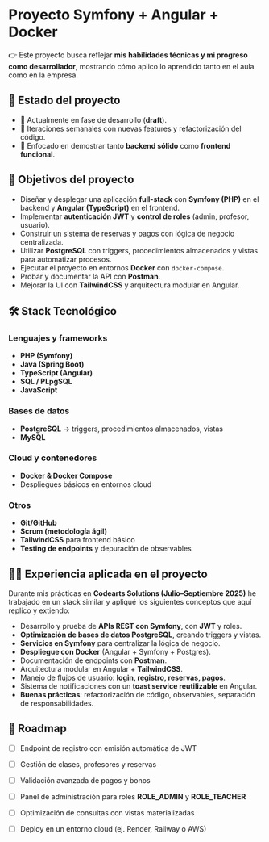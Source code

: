 # Proyecto Symfony + Angular + Docker

👉 Este proyecto busca reflejar **mis habilidades técnicas y mi progreso como desarrollador**, mostrando cómo aplico lo aprendido tanto en el aula como en la empresa.

## 🚧 Estado del proyecto
- 🔹 Actualmente en fase de desarrollo (**draft**).  
- 🔹 Iteraciones semanales con nuevas features y refactorización del código.  
- 🔹 Enfocado en demostrar tanto **backend sólido** como **frontend funcional**.

## 🎯 Objetivos del proyecto
- Diseñar y desplegar una aplicación **full-stack** con **Symfony (PHP)** en el backend y **Angular (TypeScript)** en el frontend.  
- Implementar **autenticación JWT** y **control de roles** (admin, profesor, usuario).  
- Construir un sistema de reservas y pagos con lógica de negocio centralizada.  
- Utilizar **PostgreSQL** con triggers, procedimientos almacenados y vistas para automatizar procesos.  
- Ejecutar el proyecto en entornos **Docker** con `docker-compose`.  
- Probar y documentar la API con **Postman**.  
- Mejorar la UI con **TailwindCSS** y arquitectura modular en Angular.

## 🛠️ Stack Tecnológico
### Lenguajes y frameworks
- **PHP (Symfony)**  
- **Java (Spring Boot)**  
- **TypeScript (Angular)**  
- **SQL / PLpgSQL**  
- **JavaScript**

### Bases de datos
- **PostgreSQL** → triggers, procedimientos almacenados, vistas  
- **MySQL**

### Cloud y contenedores
- **Docker & Docker Compose**  
- Despliegues básicos en entornos cloud

### Otros
- **Git/GitHub**  
- **Scrum (metodología ágil)**  
- **TailwindCSS** para frontend básico  
- **Testing de endpoints** y depuración de observables

## 🧑‍💻 Experiencia aplicada en el proyecto
Durante mis prácticas en **Codearts Solutions (Julio–Septiembre 2025)** he trabajado en un stack similar y apliqué los siguientes conceptos que aquí replico y extiendo:

- Desarrollo y prueba de **APIs REST con Symfony**, con **JWT** y roles.  
- **Optimización de bases de datos PostgreSQL**, creando triggers y vistas.  
- **Servicios en Symfony** para centralizar la lógica de negocio.  
- **Despliegue con Docker** (Angular + Symfony + Postgres).  
- Documentación de endpoints con **Postman**.  
- Arquitectura modular en Angular + **TailwindCSS**.  
- Manejo de flujos de usuario: **login, registro, reservas, pagos**.  
- Sistema de notificaciones con un **toast service reutilizable** en Angular.  
- **Buenas prácticas**: refactorización de código, observables, separación de responsabilidades.

## 📌 Roadmap
- [ ] Endpoint de registro con emisión automática de JWT  
- [ ] Gestión de clases, profesores y reservas  
- [ ] Validación avanzada de pagos y bonos  
- [ ] Panel de administración para roles **ROLE_ADMIN** y **ROLE_TEACHER**  
- [ ] Optimización de consultas con vistas materializadas  
- [ ] Deploy en un entorno cloud (ej. Render, Railway o AWS) 

